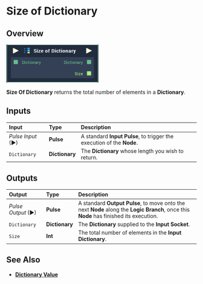 # Size of Dictionary

## Overview

![The Size Of Dictionary Node.](../../.gitbook/assets/size-of-dictionary.png)

**Size Of Dictionary** returns the total number of elements in a **Dictionary**.

## Inputs

| Input | Type | Description |
| :--- | :--- | :--- |
| _Pulse Input_ \(►\) | **Pulse** | A standard **Input Pulse**, to trigger the execution of the **Node**. |
| `Dictionary` | **Dictionary** | The **Dictionary** whose length you wish to return. |

## Outputs

| Output | Type | Description |
| :--- | :--- | :--- |
| _Pulse Output_ \(►\) | **Pulse** | A standard **Output Pulse**, to move onto the next **Node** along the **Logic Branch**, once this **Node** has finished its execution. |
| `Dictionary` | **Dictionary** | The **Dictionary** supplied to the **Input** **Socket**. |
| `Size` | **Int** | The total number of elements in the **Input** **Dictionary**. |

## See Also

* [**Dictionary Value**](dictionary-value.md) 


